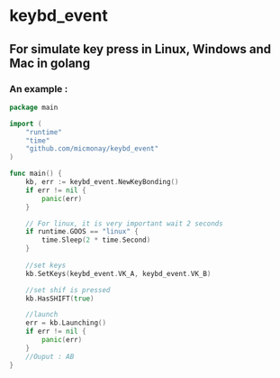 # keybd_event


## For simulate key press in Linux, Windows and Mac in golang

### An example :
```go
package main

import (
	"runtime"
	"time"
	"github.com/micmonay/keybd_event"
)

func main() {
	kb, err := keybd_event.NewKeyBonding()
	if err != nil {
		panic(err)
	}

	// For linux, it is very important wait 2 seconds
	if runtime.GOOS == "linux" {
		time.Sleep(2 * time.Second)
	}
	
	//set keys
	kb.SetKeys(keybd_event.VK_A, keybd_event.VK_B) 

	//set shif is pressed
	kb.HasSHIFT(true) 

	//launch
	err = kb.Launching() 
	if err != nil {
		panic(err)
	}
	//Ouput : AB
}
```
